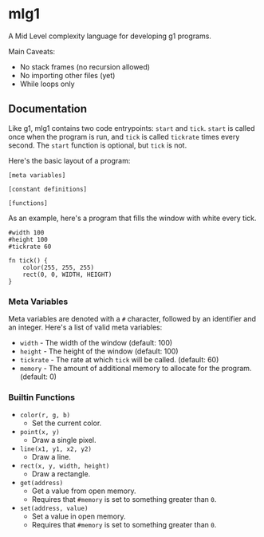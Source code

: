 # mlg1

A Mid Level complexity language for developing g1 programs.

Main Caveats:
- No stack frames (no recursion allowed)
- No importing other files (yet)
- While loops only


## Documentation

Like g1, mlg1 contains two code entrypoints: `start` and `tick`.
`start` is called once when the program is run, and `tick` is called `tickrate` times every second.
The `start` function is optional, but `tick` is not.


Here's the basic layout of a program:
```
[meta variables]

[constant definitions]

[functions]
```

As an example, here's a program that fills the window with white every tick.
```
#width 100
#height 100
#tickrate 60

fn tick() {
    color(255, 255, 255)
    rect(0, 0, WIDTH, HEIGHT)
}
```


### Meta Variables

Meta variables are denoted with a `#` character, followed by an identifier and an integer.
Here's a list of valid meta variables:

- `width` - The width of the window (default: 100)
- `height` - The height of the window (default: 100)
- `tickrate` - The rate at which `tick` will be called. (default: 60)
- `memory` - The amount of additional memory to allocate for the program. (default: 0)


### Builtin Functions

- `color(r, g, b)`
  - Set the current color.
- `point(x, y)`
  - Draw a single pixel.
- `line(x1, y1, x2, y2)`
  - Draw a line.
- `rect(x, y, width, height)`
  - Draw a rectangle.
- `get(address)`
  - Get a value from open memory.
  - Requires that `#memory` is set to something greater than `0`.
- `set(address, value)`
  - Set a value in open memory.
  - Requires that `#memory` is set to something greater than `0`.

